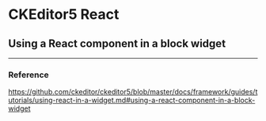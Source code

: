 # CKEditor5 React

## Using a React component in a block widget

---

### Reference

https://github.com/ckeditor/ckeditor5/blob/master/docs/framework/guides/tutorials/using-react-in-a-widget.md#using-a-react-component-in-a-block-widget
